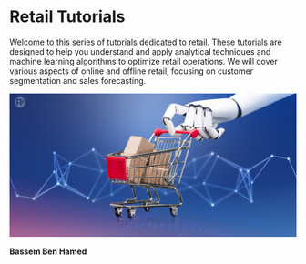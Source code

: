 # Retail Tutorials

Welcome to this series of tutorials dedicated to retail. These tutorials are designed to help you understand and apply analytical techniques and machine learning algorithms to optimize retail operations. We will cover various aspects of online and offline retail, focusing on customer segmentation and sales forecasting.

![alt text](ml-retail.png)

**Bassem Ben Hamed**


